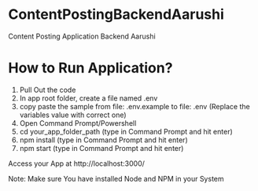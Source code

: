 # ContentPostingBackendAarushi
Content Posting Application Backend Aarushi

# How to Run Application?
1. Pull Out the code
2. In app root folder, create a file named .env
3. copy paste the sample from file: .env.example to file: .env (Replace the variables value with correct one)
4. Open Command Prompt/Powershell 
5. cd your_app_folder_path (type in Command Prompt and hit enter)
6. npm install (type in Command Prompt and hit enter)
7. npm start (type in Command Prompt and hit enter)

Access your App at http://localhost:3000/

Note: Make sure You have installed Node and NPM in your System